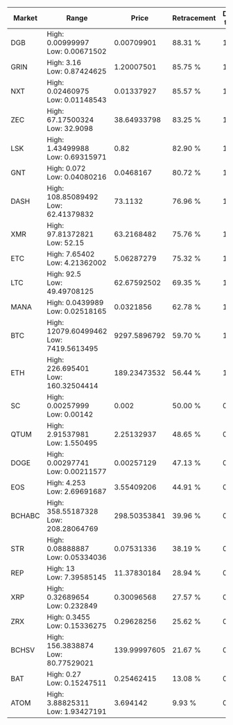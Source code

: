 | Market | Range | Price| Retracement | Doubles to 50% |
| --- | --- | --- | --- | --- |
| DGB | High: 0.00999997<br />Low: 0.00671502 | 0.00709901 | 88.31 % | 1.18 |
| GRIN | High: 3.16<br />Low: 0.87424625 | 1.20007501 | 85.75 % | 1.68 |
| NXT | High: 0.02460975<br />Low: 0.01148543 | 0.01337927 | 85.57 % | 1.35 |
| ZEC | High: 67.17500324<br />Low: 32.9098 | 38.64933798 | 83.25 % | 1.29 |
| LSK | High: 1.43499988<br />Low: 0.69315971 | 0.82 | 82.90 % | 1.30 |
| GNT | High: 0.072<br />Low: 0.04080216 | 0.0468167 | 80.72 % | 1.20 |
| DASH | High: 108.85089492<br />Low: 62.41379832 | 73.1132 | 76.96 % | 1.17 |
| XMR | High: 97.81372821<br />Low: 52.15 | 63.2168482 | 75.76 % | 1.19 |
| ETC | High: 7.65402<br />Low: 4.21362002 | 5.06287279 | 75.32 % | 1.17 |
| LTC | High: 92.5<br />Low: 49.49708125 | 62.67592502 | 69.35 % | 1.13 |
| MANA | High: 0.0439989<br />Low: 0.02518165 | 0.0321856 | 62.78 % | 1.07 |
| BTC | High: 12079.60499462<br />Low: 7419.5613495 | 9297.5896792 | 59.70 % | 1.05 |
| ETH | High: 226.695401<br />Low: 160.32504414 | 189.23473532 | 56.44 % | 1.02 |
| SC | High: 0.00257999<br />Low: 0.00142 | 0.002 | 50.00 % | 0.00 |
| QTUM | High: 2.91537981<br />Low: 1.550495 | 2.25132937 | 48.65 % | 0.00 |
| DOGE | High: 0.00297741<br />Low: 0.00211577 | 0.00257129 | 47.13 % | 0.00 |
| EOS | High: 4.253<br />Low: 2.69691687 | 3.55409206 | 44.91 % | 0.00 |
| BCHABC | High: 358.55187328<br />Low: 208.28064769 | 298.50353841 | 39.96 % | 0.00 |
| STR | High: 0.08888887<br />Low: 0.05334036 | 0.07531336 | 38.19 % | 0.00 |
| REP | High: 13<br />Low: 7.39585145 | 11.37830184 | 28.94 % | 0.00 |
| XRP | High: 0.32689654<br />Low: 0.232849 | 0.30096568 | 27.57 % | 0.00 |
| ZRX | High: 0.3455<br />Low: 0.15336275 | 0.29628256 | 25.62 % | 0.00 |
| BCHSV | High: 156.3838874<br />Low: 80.77529021 | 139.99997605 | 21.67 % | 0.00 |
| BAT | High: 0.27<br />Low: 0.15247511 | 0.25462415 | 13.08 % | 0.00 |
| ATOM | High: 3.88825311<br />Low: 1.93427191 | 3.694142 | 9.93 % | 0.00 |
